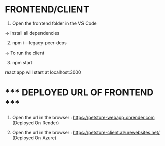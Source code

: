 # FRONTEND/CLIENT

1. Open the frontend folder in the VS Code

-> Install all dependencies

2. npm i --legacy-peer-deps

-> To run the client

3. npm start 

react app will start at localhost:3000

# *** DEPLOYED URL OF FRONTEND ***

  1. Open the url in the browser : https://petstore-webapp.onrender.com (Deployed On Render)
  
  2. Open the url in the browser : https://petstore-client.azurewebsites.net/ (Deployed On Azure)
